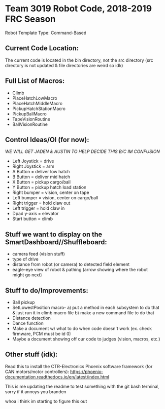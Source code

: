 # Team 3019 Robot Code, 2018-2019 FRC Season
Robot Template Type: Command-Based
 
## Current Code Location:
The current code is located in the bin directory, not the src directory (src directory is not updated & file directories are weird so idk)

## Full List of Macros:
- Climb
- PlaceHatchLowMacro
- PlaceHatchMiddleMacro
- PickupHatchStationMacro
- PickupBallMacro
- TapeVisionRoutine
- BallVisionRoutine

## Control Ideas/OI (for now):
*WE WILL GET JADEN & AUSTIN TO HELP DECIDE THIS B/C IM CONFUSION*
- Left Joystick = drive
- Right Joystick = arm
- A Button = deliver low hatch
- B Button = deliver mid hatch
- X Button = pickup cargo/ball
- Y Button = pickup hatch load station
- Right bumper = vision, center on tape
- Left bumper = vision, center on cargo/ball
- Right trigger = hold claw out
- Left trigger = hold claw in
- Dpad y-axis = elevator
- Start button = climb

## Stuff we want to display on the SmartDashboard//Shuffleboard:
- camera feed (vision stuff) 
- type of drive
- distance from robot (or camera) to detected field element
- eagle-eye view of robot & pathing (arrow showing where the robot might go next)

## Stuff to do/Improvements:
- Ball pickup
- SetLowestPosition macro-
   a) put a method in each subsystem to do that & just run it in climb macro file
   b) make a new command file to do that
- Distance detection
- Dance function
- Make a document w/ what to do when code doesn't work (ex. check firmware, PCM must be id 0)
- Maybe a document showing off our code to judges (vision, macros, etc.)

## Other stuff (idk):
Read this to install the CTR-Electronics Phoenix software framework (for CAN motors/motor controllers):
https://phoenix-documentation.readthedocs.io/en/latest/index.html

This is me updating the readme to test something with the git bash terminal, sorry if it annoys you branden

whoa i think im starting to figure this out

